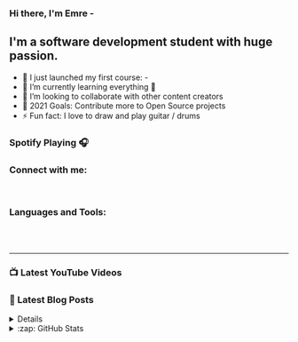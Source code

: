 ### Hi there, I'm Emre - 


## I'm a software development student with huge passion.

- 🔭 I just launched my first course: -
- 🌱 I’m currently learning everything 🤣
- 👯 I’m looking to collaborate with other content creators
- 🥅 2021 Goals: Contribute more to Open Source projects
- ⚡ Fun fact: I love to draw and play guitar / drums

### Spotify Playing 🎧



### Connect with me:


<br />

### Languages and Tools:



<br />
<br />

---

### 📺 Latest YouTube Videos






### 📕 Latest Blog Posts


<details>
  
  

</details>

<details>
  <summary>:zap: GitHub Stats</summary>

  

</details>

[website]: 
[course]: 
[twitter]: 
[youtube]: 
[instagram]: https://instagram.com/kocayemre3
[linkedin]: https://linkedin.com/in/ahmet-emre-koçay-96630b186/
[webdevplaylist]: 
[jsplaylist]: 
[cssplaylist]: 
[reactplaylist]: 
